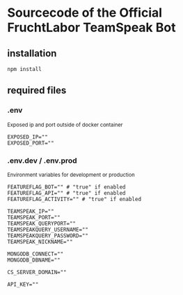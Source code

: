 # Sourcecode of the Official FruchtLabor TeamSpeak Bot

## installation

```
npm install
```

## required files

### .env

<sub>Exposed ip and port outside of docker container

```
EXPOSED_IP=""
EXPOSED_PORT=""
```

### .env.dev / .env.prod

<sub>Environment variables for development or production

```
FEATUREFLAG_BOT="" # "true" if enabled
FEATUREFLAG_API="" # "true" if enabled
FEATUREFLAG_ACTIVITY="" # "true" if enabled

TEAMSPEAK_IP=""
TEAMSPEAK_PORT=""
TEAMSPEAK_QUERYPORT=""
TEAMSPEAKQUERY_USERNAME=""
TEAMSPEAKQUERY_PASSWORD=""
TEAMSPEAK_NICKNAME=""

MONGODB_CONNECT=""
MONGODB_DBNAME=""

CS_SERVER_DOMAIN=""

API_KEY=""
```

